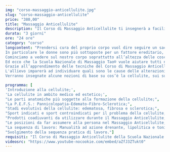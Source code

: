 ```yaml
---
img: "corso-massaggio-anticellulite.jpg"
slug: "corso-massaggio-anticellulite"
price: "380,00"
title: "Massaggio Anticellulite"
description: "Il Corso di Massaggio Anticellulite ti insegnerà a facilitare il flusso sanguigno, a produrre calore con sfregamenti e impastamenti necessari a drenare e favorire l’eliminazione delle tossine dai tessuti, tutto nel rispetto della circolazione linfatica."
durata: "3 giorni"
ore: "24 ore"
category: "corso"
longcontent: "Prendersi cura del proprio corpo vuol dire seguire un sacco di regole che però spesso sono ignorate ed oltre alle sfide di tutti i giorni ecco che si presenta lei, la “signora” dell’inestetismo, la “maledizione” della buccia d’arancia… la Cellulite.
In particolare le donne sono più sottoposte per un fattore ereditario, ma in molti casi è proprio il modo in cui viviamo con stress, alimentazione sbagliata e poco movimento che ci porta a problemi di circolazione e di conseguenza ad una infiammazione dei tessuti circostanti e per finire ci procura quel disagio estetico e psicologico.
Cominciamo a vedere sul nostro corpo soprattutto all’altezza delle cosce e dei glutei quella pelle a cuscinetti, a buccia d’arancia che ci fa un po’ paura. Dobbiamo porvi rimedio!
Ed ecco che la Scuola Nazionale di Massaggio Tao® vuole aiutare tutti nel cercare di risolvere questo problema non solo estetico ma diventato anche un problema patologico per molte persone.
Grazie all’apprendimento delle tecniche del Corso di Massaggio Anticellulite l’allievo riuscirà a facilitare il flusso sanguigno, a produrre calore con sfregamenti e impastamenti necessari a drenare e favorire l’eliminazione delle tossine dai tessuti, tutto nel rispetto della circolazione linfatica.
L'allievo imparerà ad individuare quali sono le cause delle alterazioni, della degenerazione dei tessuti e a localizzare la cellulite per poter eseguire al meglio il massaggio.
Verranno insegnate alcune nozioni di base su cos’è la cellulite, sui suoi diversi stadi, su come localizzarla e riconoscerne le differenze, quali sono gli effetti biologici del massaggio anticellulite, quali sono i suoi pro ed i suoi contro, le tecniche per un trattamento efficace e lo schema di lavoro più corretto."

programma: [
'Introduzione alla cellulite;',
'La cellulite in ambito medico ed estetico;',
"Le parti anatomiche più soggette alla formazione della cellulite;",
"La P.E.F.S.: Pannicolopatia-Edemato-Fibro-Sclerotica;",
"Stadi evolutivi della cellulite: edematosa, fibrosa e sclerotica;",
"Sport indicati e sport controindicati per il problema della cellulite;",
"Prodotti coadiuvanti da utilizzare durante il Massaggio Anticellulite;",
"Le posizioni da far assumere alla persona nel Massaggio Anticellulite;",
"La sequenza di lavoro: Manualità ad azione drenante, lipolitica e tonificante;",
"Svolgimento della sequenza pratica di lavoro."]
requisiti: "Il Corso di Massaggio Anticellulite della Scuola Nazionale di Massaggio Tao è aperto a chi ha già un'esperienza di base precedente e soprattutto una conoscenza delle tecniche occidentali del Massaggio Classico Svedese, quali sfioramenti, frizioni, impastamenti, vibrazioni e percussioni, in tutte le loro varianti."
videosrc: "https://www.youtube-nocookie.com/embed/aZfJ3ZTukt0"
---
```

